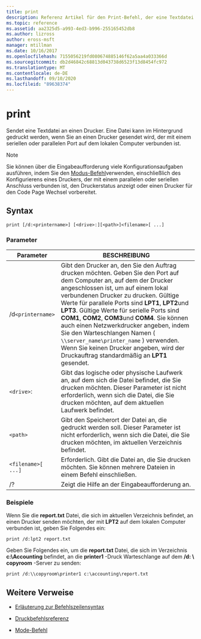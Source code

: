 ```yaml
---
title: print
description: Referenz Artikel für den Print-Befehl, der eine Textdatei an einen Drucker sendet.
ms.topic: reference
ms.assetid: aa2325d5-a993-4ed3-b996-255165452db8
ms.author: lizross
author: eross-msft
manager: mtillman
ms.date: 10/16/2017
ms.openlocfilehash: 7155056219fd080674885146f62a5aa4a033366d
ms.sourcegitcommit: db2d46842c68813d043738d6523f13d8454fc972
ms.translationtype: MT
ms.contentlocale: de-DE
ms.lasthandoff: 09/10/2020
ms.locfileid: "89638374"
---
```

# <a name="print"></a>print

Sendet eine Textdatei an einen Drucker. Eine Datei kann im Hintergrund gedruckt werden, wenn Sie an einen Drucker gesendet wird, der mit einem seriellen oder parallelen Port auf dem lokalen Computer verbunden ist.

> [!NOTE]
> Sie können über die Eingabeaufforderung viele Konfigurationsaufgaben ausführen, indem Sie den [Modus-Befehl](mode.md)verwenden, einschließlich des Konfigurierens eines Druckers, der mit einem parallelen oder seriellen Anschluss verbunden ist, den Druckerstatus anzeigt oder einen Drucker für den Code Page Wechsel vorbereitet.

## <a name="syntax"></a>Syntax

```
print [/d:<printername>] [<drive>:][<path>]<filename>[ ...]
```

### <a name="parameters"></a>Parameter

| Parameter | BESCHREIBUNG |
|--|--|
| /d`<printername>` | Gibt den Drucker an, den Sie den Auftrag drucken möchten. Geben Sie den Port auf dem Computer an, auf dem der Drucker angeschlossen ist, um auf einem lokal verbundenen Drucker zu drucken. Gültige Werte für parallele Ports sind **LPT1**, **LPT2**und **LPT3**. Gültige Werte für serielle Ports sind **COM1**, **COM2**, **COM3**und **COM4**. Sie können auch einen Netzwerkdrucker angeben, indem Sie den Warteschlangen Namen ( `\\server_name\printer_name` ) verwenden. Wenn Sie keinen Drucker angeben, wird der Druckauftrag standardmäßig an **LPT1** gesendet. |
| `<drive>`: | Gibt das logische oder physische Laufwerk an, auf dem sich die Datei befindet, die Sie drucken möchten. Dieser Parameter ist nicht erforderlich, wenn sich die Datei, die Sie drucken möchten, auf dem aktuellen Laufwerk befindet. |
| `<path>` | Gibt den Speicherort der Datei an, die gedruckt werden soll. Dieser Parameter ist nicht erforderlich, wenn sich die Datei, die Sie drucken möchten, im aktuellen Verzeichnis befindet. |
| `<filename>[ ...]` | Erforderlich. Gibt die Datei an, die Sie drucken möchten. Sie können mehrere Dateien in einem Befehl einschließen. |
| /? | Zeigt die Hilfe an der Eingabeaufforderung an. |

### <a name="examples"></a>Beispiele

Wenn Sie die **report.txt** Datei, die sich im aktuellen Verzeichnis befindet, an einen Drucker senden möchten, der mit **LPT2** auf dem lokalen Computer verbunden ist, geben Sie Folgendes ein:

```
print /d:lpt2 report.txt
```

Geben Sie Folgendes ein, um die **report.txt** Datei, die sich im Verzeichnis **c:\Accounting** befindet, an die **printer1** -Druck Warteschlange auf dem **/d: \\ copyroom** -Server zu senden:

```
print /d:\\copyroom\printer1 c:\accounting\report.txt
```

## <a name="additional-references"></a>Weitere Verweise

- [Erläuterung zur Befehlszeilensyntax](command-line-syntax-key.md)

- [Druckbefehlsreferenz](print-command-reference.md)

- [Mode-Befehl](mode.md)